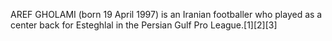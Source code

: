 AREF GHOLAMI (born 19 April 1997) is an Iranian footballer who played as a center back for Esteghlal in the Persian Gulf Pro League.[1][2][3]

